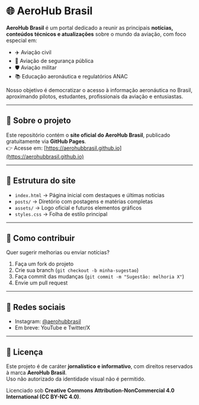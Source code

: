 # 🌐 AeroHub Brasil

**AeroHub Brasil** é um portal dedicado a reunir as principais **notícias, conteúdos técnicos e atualizações** sobre o mundo da aviação, com foco especial em:  
- ✈️ Aviação civil  
- 🚁 Aviação de segurança pública  
- 🛡️ Aviação militar  
- 📚 Educação aeronáutica e regulatórios ANAC  

Nosso objetivo é democratizar o acesso à informação aeronáutica no Brasil, aproximando pilotos, estudantes, profissionais da aviação e entusiastas.  

---

## 🔹 Sobre o projeto
Este repositório contém o **site oficial do AeroHub Brasil**, publicado gratuitamente via **GitHub Pages**.  
👉 Acesse em: [https://aerohubbrasil.github.io](https://aerohubbrasil.github.io)  

---

## 📌 Estrutura do site
- `index.html` → Página inicial com destaques e últimas notícias  
- `posts/` → Diretório com postagens e matérias completas  
- `assets/` → Logo oficial e futuros elementos gráficos  
- `styles.css` → Folha de estilo principal  

---

## 🚀 Como contribuir
Quer sugerir melhorias ou enviar notícias?  
1. Faça um fork do projeto  
2. Crie sua branch (`git checkout -b minha-sugestao`)  
3. Faça commit das mudanças (`git commit -m "Sugestão: melhoria X"`)  
4. Envie um pull request  

---

## 📲 Redes sociais
- Instagram: [@aerohubbrasil](https://instagram.com/aerohubbrasil)  
- Em breve: YouTube e Twitter/X  

---

## 📖 Licença
Este projeto é de caráter **jornalístico e informativo**, com direitos reservados à marca **AeroHub Brasil**.  
Uso não autorizado da identidade visual não é permitido.  

Licenciado sob **Creative Commons Attribution-NonCommercial 4.0 International (CC BY-NC 4.0)**.  
